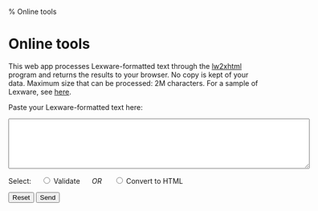 % Online tools

# Online tools

This web app processes Lexware-formatted text through the
[lw2xhtml](lw2xhtml.html) program and returns the results to your
browser. No copy is kept of your data. Maximum size that can be
processed: 2M characters. For a sample of Lexware, see
[here](sample.html).

<form method="post" action="do">

Paste your Lexware-formatted text here:
 
<textarea name="lex" style="height: 100px; width: 600px;"></textarea>

Select: &#160;&#160;&#160;&#160;<input type="radio" name="method" value="validate"/> Validate &#160;&#160;&#160;&#160; _OR_ &#160;&#160;&#160;&#160;
<input type="radio" name="method" value="html"/> Convert to HTML

<input type="reset" value="Reset"/>
<input type="submit" value="Send"/>

</form>

